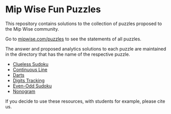 # Mip Wise Fun Puzzles
This repository contains solutions to the collection
of puzzles proposed to the Mip Wise community.

Go to [mipwise.com/puzzles](https://www.mipwise.com/puzzles) 
to see the statements of all puzzles.

The answer and proposed analytics solutions to each puzzle are
maintained in the directory that has the name of the respective
puzzle.

- [Clueless Sudoku](clueless_sudoku/README.md)
- [Continuous Line](continuous_line/README.md)
- [Darts](darts/README.md)
- [Digits Tracking](digits_tracking/README.md)
- [Even-Odd Sudoku](even_odd_sudoku/README.md)
- [Nonogram](nonogram/README.md)

If you decide to use these resources, with students for example,
please cite us.